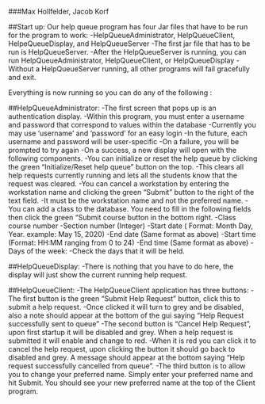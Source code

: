 ###Max Hollfelder, Jacob Korf

##Start up:
Our help queue program has four Jar files that have to be run for the program to work:
	-HelpQueueAdministrator, HelpQueueClient, HelpeQueueDisplay, and HelpQueueServer
		-The first jar file that has to be run is HelpQueueServer. 
			-After the HelpQueueServer is running, you can run HelpQueueAdministrator, HelpQueueClient, or HelpQueueDisplay
			-Without a HelpQueueServer running, all other programs will fail gracefully and exit.

Everything is now running so you can do any of the following : 

##HelpQueueAdministrator:
	-The first screen that pops up is an authentication display.
		-Within this program, you must enter a username and password that correspond to values within the database
			-Currently you may use ‘username’ and ‘password’ for an easy login
			-In the future, each username and password will be user-specific
			-On a failure, you will be prompted to try again
			-On a success, a new display will open with the following components.
		-You can initialize or reset the help queue by clicking the green “Initialize/Reset help queue” button on the top.
		-This clears all help requests currently running and lets all the students know that the request was cleared.
		-You can cancel a workstation by entering the workstation name and clicking the green “Submit” button to the right of the text field. 
		-It must be the workstation name and not the preferred name.
		-You can add a class to the database. You need to fill in the following fields then click the green “Submit course button in the bottom right. 
			-Class course number 
			-Section number (Integer)
			-Start date ( Format: Month Day, Year. example: May 15, 2020)
			-End date (Same format as above)
			-Start time (Format: HH:MM ranging from 0 to 24)
			-End time (Same format as above)
			-Days of the week: 
				-Check the days that it will be held.
 
##HelpQueueDisplay: 
	-There is nothing that you have to do here, the display will just show the current running help request. 

##HelpQueueClient: 
	-The HelpQueueClient application has three buttons: 
	-The first button is the green “Submit Help Request” button, click this to submit a help request. 
		-Once clicked it will turn to grey and be disabled, also a note should appear at the bottom of the gui saying “Help Request successfully sent to queue”
	-The second button is “Cancel Help Request”, upon first startup it will be disabled and grey. When a help request is submitted it will enable and change to red. 
		-When it is red you can click it to cancel the help request, upon clicking the button it should go back to disabled and grey. A message should appear at the bottom saying “Help request successfully cancelled from queue”. 
	-The third button is to allow you to change your preferred name. Simply enter your preferred name and hit Submit. You should see your new preferred name at the top of the Client program.


